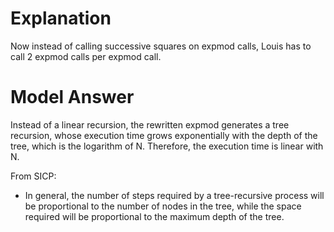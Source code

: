 # Explanation
Now instead of calling successive squares on expmod calls,
Louis has to call 2 expmod calls per expmod call.

# Model Answer
Instead of a linear recursion, the rewritten expmod generates a tree recursion, whose execution time grows exponentially with the depth of the tree, which is the logarithm of N. Therefore, the execution time is linear with N. 

From SICP:
- In general, the number of steps required by a tree-recursive process will be
proportional to the number of nodes in the tree, while the space required will
be proportional to the maximum depth of the tree.